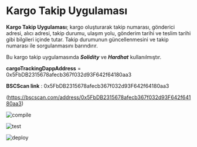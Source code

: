 # Kargo Takip Uygulaması

 **Kargo Takip Uygulaması**; kargo oluşturarak takip numarası, gönderici adresi, alıcı adresi, takip durumu, ulaşım yolu, gönderim tarihi ve teslim tarihi gibi bilgileri içinde tutar. Takip durumunun güncellenmesini ve takip numarası ile sorgulanmasını barındırır.
 
 Bu kargo takip uygulamasında ***Solidity*** ve ***Hardhat*** kullanılmıştır.

**cargoTrackingDappAddress** = 0x5FbDB2315678afecb367f032d93F642f64180aa3

**BSCScan link** : 0x5FbDB2315678afecb367f032d93F642f64180aa3

(https://bscscan.com/address/0x5FbDB2315678afecb367f032d93F642f64180aa3)

![compile](https://github.com/MeryemSulum/Cargo_Tracking_Dapp/assets/118208883/922fb734-06d4-4528-a467-d61d43849a27)

![test](https://github.com/MeryemSulum/Cargo_Tracking_Dapp/assets/118208883/bb1fa7b1-40b8-4f4e-92d4-cad8b5e45a71)

![deploy](https://github.com/MeryemSulum/Cargo_Tracking_Dapp/assets/118208883/35026d3a-6e65-4ce0-84ef-d6fc4640936f)
